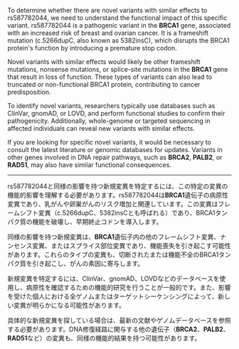 To determine whether there are novel variants with similar effects to rs587782044, we need to understand the functional impact of this specific variant. rs587782044 is a pathogenic variant in the **BRCA1** gene, associated with an increased risk of breast and ovarian cancer. It is a frameshift mutation (c.5266dupC, also known as 5382insC), which disrupts the BRCA1 protein's function by introducing a premature stop codon.

Novel variants with similar effects would likely be other frameshift mutations, nonsense mutations, or splice-site mutations in the **BRCA1** gene that result in loss of function. These types of variants can also lead to truncated or non-functional BRCA1 protein, contributing to cancer predisposition.

To identify novel variants, researchers typically use databases such as ClinVar, gnomAD, or LOVD, and perform functional studies to confirm their pathogenicity. Additionally, whole-genome or targeted sequencing in affected individuals can reveal new variants with similar effects.

If you are looking for specific novel variants, it would be necessary to consult the latest literature or genomic databases for updates. Variants in other genes involved in DNA repair pathways, such as **BRCA2**, **PALB2**, or **RAD51**, may also have similar functional consequences.

---

rs587782044と同様の影響を持つ新規変異を特定するには、この特定の変異の機能的影響を理解する必要があります。rs587782044は**BRCA1**遺伝子の病原性変異であり、乳がんや卵巣がんのリスク増加と関連しています。この変異はフレームシフト変異（c.5266dupC、5382insCとも呼ばれる）であり、BRCA1タンパク質の機能を破壊し、早期終止コドンを導入します。

同様の影響を持つ新規変異は、**BRCA1**遺伝子内の他のフレームシフト変異、ナンセンス変異、またはスプライス部位変異であり、機能喪失を引き起こす可能性があります。これらのタイプの変異も、切断されたまたは機能不全のBRCA1タンパク質を引き起こし、がんの素因に寄与します。

新規変異を特定するには、ClinVar、gnomAD、LOVDなどのデータベースを使用し、病原性を確認するための機能的研究を行うことが一般的です。また、影響を受けた個人における全ゲノムまたはターゲットシーケンシングによって、新しい変異が明らかになる可能性があります。

具体的な新規変異を探している場合は、最新の文献やゲノムデータベースを参照する必要があります。DNA修復経路に関与する他の遺伝子（**BRCA2**、**PALB2**、**RAD51**など）の変異も、同様の機能的結果を持つ可能性があります。